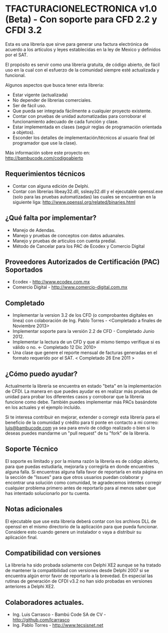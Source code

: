﻿TFACTURACIONELECTRONICA v1.0 (Beta) - Con soporte para CFD 2.2 y CFDI 3.2     
=====================================
Esta es una librería que sirve para generar una factura electrónica de acuerdo a los artículos y leyes establecidas en la ley de Mexico y definidos por el SAT.

El propósito es servir como una libreria gratuita, de código abierto, de fácil uso en la cual con el esfuerzo de la comunidad siempre esté actualizada y funcional.

Algunos aspectos que busca tener esta libreria:

- Estar vigente (actualizada)
- No depender de librerias comerciales.
- Ser de fácil uso.
- Que pueda ser integrada fácilmente a cualquier proyecto existente.
- Contar con pruebas de unidad automatizadas para corroborar el funcionamiento adecuado de cada función y clase.
- Estar implementada en clases (seguir reglas de programación orientada a objetos).
- Esconder los detalles de implementación/técnicos al usuario final (el programador que use la clase).

Más información sobre este proyecto en:
<http://bambucode.com/codigoabierto>

Requerimientos técnicos
------------
- Contar con alguna edición de Delphi.
- Contar con librerias libeay32.dll, ssleay32.dll y el ejecutable openssl.exe (solo para las pruebas automatizadas)
las cuales se encuentran en la siguiente liga: <http://www.openssl.org/related/binaries.html>

¿Qué falta por implementar?
-------------
- Manejo de Adendas.
- Manejo y pruebas de conceptos con datos aduanales.
- Manejo y pruebas de articulos con cuenta predial.
- Método de Cancelar para  los PAC de Ecodex y Comercio Digital

Proveedores Autorizados de Certificación (PAC) Soportados
-------------
* Ecodex - <http://www.ecodex.com.mx>
* Comercio Digital - <http://www.comercio-digital.com.mx>

Completado
-------------
- Implementar la version 3.2 de los CFD (o comprobantes digitales en linea) con colaboración de Ing. Pablo Torres - <Completado a finales de Noviembre 2013>
- Implementar soporte para la versión 2.2 de CFD - Completado Junio 2012.
- Implementar la lectura de un CFD y que al mismo tiempo verifique si es válido o no. <- Completado 12 Dic 2010>
- Una clase que genere el reporte mensual de facturas generadas en el formato requerido por el SAT. < Completado 26 Ene 2011 >

¿Cómo puedo ayudar?
-------------
Actualmente la librería se encuentra en estado "beta" en la implementación de CFDI. La manera en que puedes ayudar es en realizar más pruebas de unidad para probar los diferentes casos y corroborar que la librería funcione como debe. También puedes implementar más PACs basándote en los actuales y el ejemplo incluído.

Si te interesa contribuir en mejorar, extender o corregir esta librería para el beneficio de la comunidad y crédito para tí ponte en contacto a mi correo: <luis@bambucode.com> ya sea para envío de código realizado o bien si lo deseas puedes mandarme un "pull request" de tu "fork" de la librería.

Soporte Técnico
------------
El soporte es limitado y por la misma razón la librería es de código abierto, para que puedas estudiarla, mejorarla y corregirla en donde encuentres alguna falla. Si encuentras alguna falla favor de reportarla en esta página en la sección de "Issues" para que otros usuarios puedan colaborar y encontrar una solución como comunidad, te agradecemos intentes corregir cualquier problema primero antes de reportarlo para al menos saber que has intentado solucionarlo por tu cuenta.

Notas adicionales
------------
El ejecutable que use esta libreria deberá contar con los archivos DLL de openssl en el mismo directorio de la
aplicación para que pueda funcionar. Considere esto cuando genere un instalador o vaya a distribuir su aplicación
final.

Compatibilidad con versiones
------------
La libreria ha sido probada solamente con Delphi XE2 aunque se ha tratado de mantener la compatibilidad con versiones desde Delphi 2007 si se encuentra algún error favor de reportarlo a la brevedad. En especial las rutinas de generación de CFDI v3.2 no han sido probadas en versiones anteriores a Delphi XE2.

Colaboradores actuales.
-------------
* Ing. Luis Carrasco - Bambú Code SA de CV - <http://github.com/lcarrasco>
*  Ing. Pablo Torres - <http://www.tecsisnet.net>